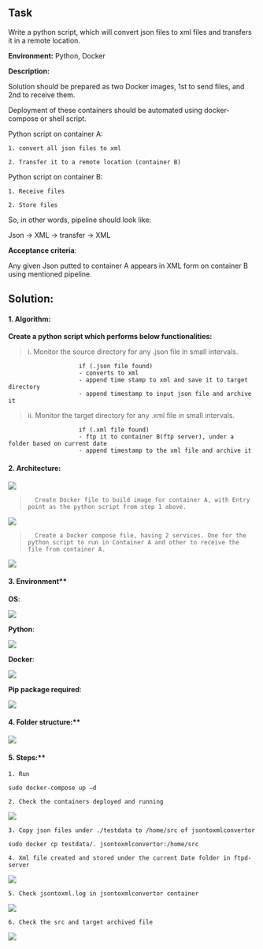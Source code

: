 ## Task

Write a python script, which will convert json files to xml files and transfers it in a remote location.

**Environment:** Python, Docker

**Description:**

Solution should be prepared as two Docker images, 1st to send files, and 2nd to receive them.

Deployment of these containers should be automated using docker-compose or shell script.

Python script on container A:

    1. convert all json files to xml

    2. Transfer it to a remote location (container B)

Python script on container B:

    1. Receive files

    2. Store files

So, in other words, pipeline should look like:

Json -> XML -> transfer -> XML

**Acceptance criteria**:

Any given Json putted to container A appears in XML form on container B using mentioned pipeline.

## Solution:


#### 1. Algorithm:
**Create a python script which performs below functionalities:**
 >    i. Monitor the source directory for any .json file in small intervals.

                        if (.json file found)
                        - converts to xml
                        - append time stamp to xml and save it to target directory
                        - append timestamp to input json file and archive it

>   ii. Monitor the target directory for any .xml file in small intervals.

                        if (.xml file found) 
                        - ftp it to container B(ftp server), under a folder based on current date
                        - append timestamp to the xml file and archive it

#### 2. Architecture:

![](images/flow%20diagram.png)


>       Create Docker file to build image for container A, with Entry point as the python script from step 1 above.

![](images/dockerfile.png)

 >       Create a Docker compose file, having 2 services. One for the python script to run in Container A and other to receive the file from container A.

![](images/docker-compose.png)	



#### 3. Environment** 

**OS**: 

![](images/OS.png)

 **Python**:

![](images/python%20version.png)

**Docker**:

![](images/docker%20version.png)

**Pip package required**:

![](images/package.png)

#### 4. Folder structure:**

![](images/Folder%20structure.png)


#### 5. Steps:** 

    1. Run 
`sudo docker-compose up –d`
    
    2. Check the containers deployed and running

![](images/containers.png)

    3. Copy json files under ./testdata to /home/src of jsontoxmlconvertor

`sudo docker cp testdata/. jsontoxmlconvertor:/home/src`

    4. Xml file created and stored under the current Date folder in ftpd-server

![](images/xml%20files.png)

    5. Check jsontoxml.log in jsontoxmlconvertor container

![](images/logs.png)

    6. Check the src and target archived file

![](images/Archive.png)




